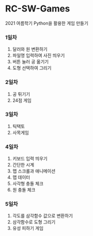 # RC-SW-Games
2021 여름학기 Python을 활용한 게임 만들기

### 1일차
1. 달러와 원 변환하기
2. 파일명 입력하여 사진 띄우기
3. 버튼 눌러 공 옮기기
4. 도형 선택하여 그리기

### 2일차
1. 공 튀기기
2. 24점 게임

### 3일차
1. 틱택토
2. 사목게임

### 4일차
1. 키보드 입력 띄우기
2. 간단한 시계
3. 맵 스크롤과 애니메이션
4. 맵 데이터
5. 사각형 충돌 체크
6. 원 충돌 체크

### 5일차
1. 각도를 삼각함수 값으로 변환하기
2. 삼각함수로 도형 그리기
3. 유성 피하기 게임

